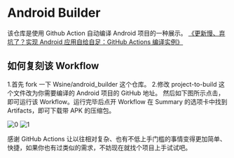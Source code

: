 # Android Builder

该仓库是使用 Github Action 自动编译 Android 项目的一种展示。
[《更新慢、弃坑了？实现 Android 应用自给自足：GitHub Actions 编译实例》](https://sspai.com/post/70427)

## 如何复刻该 Workflow
1.首先 fork 一下 Wsine/android_builder 这个仓库。
2.修改 project-to-build 这个文件改为你需要编译的 Android 项目的 GitHub 地址。
然后如下图所示点击，即可运行该 Workflow。运行完毕后点开 Workflow 在 Summary 的选项卡中找到 Artifacts，即可下载带 APK 的压缩包。

![0](https://github.com/Filterrr/android_builder/assets/36611101/aed8f1c0-0b56-4015-bf11-0514e595ddfa)
![1](https://github.com/Filterrr/android_builder/assets/36611101/a3d7750a-3400-41b8-a3be-425851321662)


感谢 GitHub Actions 让以往相对复杂、也有不低上手门槛的事情变得更加简单、快捷，如果你也有过类似的需求，不妨现在就找个项目上手试试吧。
